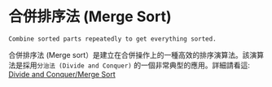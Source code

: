 # 合併排序法 (Merge Sort)

```
Combine sorted parts repeatedly to get everything sorted.
```

合併排序法 (Merge sort）是建立在合併操作上的一種高效的排序演算法。該演算法是採用`分治法 (Divide and Conquer)` 的一個非常典型的應用。詳細請看這: [Divide and Conquer/Merge Sort](https://github.com/kaka-lin/Notes/tree/master/DSA/Divide%20and%20Conquer/merge_sort)
